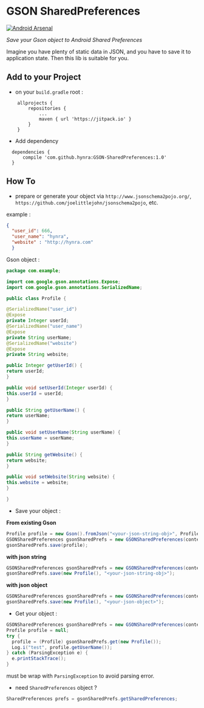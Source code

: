# GSON SharedPreferences

[![Android Arsenal](https://img.shields.io/badge/Android%20Arsenal-GSON--SharedPreferences-blue.svg?style=flat)](https://android-arsenal.com/details/1/5614)

*Save your Gson object to Android Shared Preferences*

Imagine you have plenty of static data in JSON, and you have to save it to application state. Then this lib is suitable for you.

## Add to your Project

* on your `build.gradle` root :

```
	allprojects {
		repositories {
			...
			maven { url 'https://jitpack.io' }
		}
	}
  ```
  
  * Add dependency
  
  ```
  	dependencies {
		compile 'com.github.hynra:GSON-SharedPreferences:1.0'
	}
  ```

## How To

* prepare or generate your object via `http://www.jsonschema2pojo.org/`, `https://github.com/joelittlejohn/jsonschema2pojo`, etc.

example : 

```json
{
  "user_id": 666,
  "user_name": "hynra",
  "website" : "http://hynra.com"
  }
  ```
  
  Gson object :
  
  ```java
  package com.example;

import com.google.gson.annotations.Expose;
import com.google.gson.annotations.SerializedName;

public class Profile {

@SerializedName("user_id")
@Expose
private Integer userId;
@SerializedName("user_name")
@Expose
private String userName;
@SerializedName("website")
@Expose
private String website;

public Integer getUserId() {
return userId;
}

public void setUserId(Integer userId) {
this.userId = userId;
}

public String getUserName() {
return userName;
}

public void setUserName(String userName) {
this.userName = userName;
}

public String getWebsite() {
return website;
}

public void setWebsite(String website) {
this.website = website;
}

}
  ```
  
  * Save your object :
  
  **From existing Gson**
  
  ```java
  Profile profile = new Gson().fromJson("<your-json-string-obj>", Profile.class);
  GSONSharedPreferences gsonSharedPrefs = new GSONSharedPreferences(context, "<your-prefs-name>");
  gsonSharedPrefs.save(profile);
  ```
  
  **with json string**
  
  ```java
  GSONSharedPreferences gsonSharedPrefs = new GSONSharedPreferences(context, "<your-prefs-name>");
  gsonSharedPrefs.save(new Profile(), "<your-json-string-obj>");
  ```
  
  **with json object**
  
  ```java
  GSONSharedPreferences gsonSharedPrefs = new GSONSharedPreferences(context, "<your-prefs-name>");
  gsonSharedPrefs.save(new Profile(), "<your-json-object>");
  ```
  
  * Get your object :
  
  ```java
  GSONSharedPreferences gsonSharedPrefs = new GSONSharedPreferences(context, "<your-prefs-name>");
  Profile profile = null;
  try {
    profile = (Profile) gsonSharedPrefs.get(new Profile());
    Log.i("test", profile.getUserName());
  } catch (ParsingException e) {
    e.printStackTrace();
  }
  ```
  
  must be wrap with `ParsingException` to avoid parsing error.
  
  * need `SharedPreferences` object ?
  
  ```java
  SharedPreferences prefs = gsonSharedPrefs.getSharedPreferences;
  ```
  
